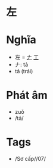 # 左

# Nghĩa
* 左 = [𠂇](𠂇.md) [工](工.md)
* 𠂇: tả
* tả (trái)

# Phát âm
* zuǒ
*  /tả/

# Tags
* /Sơ cấp//07/

<script>window.HANZI_FIELD='左';</script>
